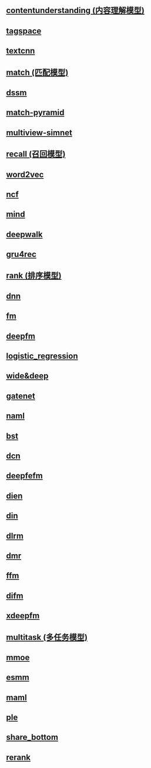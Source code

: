 ## [contentunderstanding (内容理解模型)](https://github.com/PaddlePaddle/PaddleRec/blob/master/models/contentunderstanding)
## [tagspace](https://github.com/PaddlePaddle/PaddleRec/tree/master/models/contentunderstanding/tagspace)
## [textcnn](https://github.com/PaddlePaddle/PaddleRec/blob/master/models/contentunderstanding/textcnn)

## [match (匹配模型)](https://github.com/PaddlePaddle/PaddleRec/blob/master/models/match)
## [dssm](https://github.com/PaddlePaddle/PaddleRec/blob/master/models/match/dssm)
## [match-pyramid](https://github.com/PaddlePaddle/PaddleRec/blob/master/models/match/match-pyramid)
## [multiview-simnet](https://github.com/PaddlePaddle/PaddleRec/blob/master/models/match/multiview-simnet)

## [recall (召回模型)](https://github.com/PaddlePaddle/PaddleRec/blob/master/models/recall)
## [word2vec](https://github.com/PaddlePaddle/PaddleRec/blob/master/models/recall/word2vec)
## [ncf](https://github.com/PaddlePaddle/PaddleRec/tree/master/models/recall/ncf)
## [mind](https://github.com/PaddlePaddle/PaddleRec/tree/master/models/recall/mind)
## [deepwalk](https://github.com/PaddlePaddle/PaddleRec/tree/master/models/recall/deepwalk)
## [gru4rec](https://github.com/PaddlePaddle/PaddleRec/tree/release/1.8.5/models/recall/gru4rec/)

## [rank (排序模型)](https://github.com/PaddlePaddle/PaddleRec/blob/master/models/rank)
## [dnn](https://github.com/PaddlePaddle/PaddleRec/blob/master/models/rank/dnn)
## [fm](https://github.com/PaddlePaddle/PaddleRec/blob/master/models/rank/fm)
## [deepfm](https://github.com/PaddlePaddle/PaddleRec/blob/master/models/rank/deepfm)
## [logistic_regression](https://github.com/PaddlePaddle/PaddleRec/blob/master/models/rank/logistic_regression)
## [wide&deep](https://github.com/PaddlePaddle/PaddleRec/blob/master/models/rank/wide_deep)
## [gatenet](https://github.com/PaddlePaddle/PaddleRec/tree/master/models/rank/gateDnn)
## [naml](https://github.com/PaddlePaddle/PaddleRec/tree/master/models/rank/naml)
## [bst](https://github.com/PaddlePaddle/PaddleRec/tree/master/models/rank/bst)
## [dcn](https://github.com/PaddlePaddle/PaddleRec/tree/master/models/rank/dcn)
## [deepfefm](https://github.com/PaddlePaddle/PaddleRec/tree/master/models/rank/deepfefm)
## [dien](https://github.com/PaddlePaddle/PaddleRec/tree/master/models/rank/dien)
## [din](https://github.com/PaddlePaddle/PaddleRec/tree/master/models/rank/din)
## [dlrm](https://github.com/PaddlePaddle/PaddleRec/tree/master/models/rank/dlrm)
## [dmr](https://github.com/PaddlePaddle/PaddleRec/tree/master/models/rank/dmr)
## [ffm](https://github.com/PaddlePaddle/PaddleRec/tree/master/models/rank/ffm)
## [difm](https://github.com/PaddlePaddle/PaddleRec/tree/master/models/rank/difm)
## [xdeepfm](https://github.com/PaddlePaddle/PaddleRec/tree/master/models/rank/xdeepfm)

## [multitask (多任务模型)](https://github.com/PaddlePaddle/PaddleRec/blob/master/models/multitask)
## [mmoe](https://github.com/PaddlePaddle/PaddleRec/blob/master/models/multitask/mmoe)
## [esmm](https://github.com/PaddlePaddle/PaddleRec/blob/master/models/multitask/esmm)
## [maml](https://github.com/PaddlePaddle/PaddleRec/tree/master/models/multitask/maml)
## [ple](https://github.com/PaddlePaddle/PaddleRec/tree/master/models/multitask/ple)
## [share_bottom](https://github.com/PaddlePaddle/PaddleRec/tree/master/models/multitask/share_bottom)

## [rerank](https://github.com/PaddlePaddle/PaddleRec/blob/master/models/rerank)
